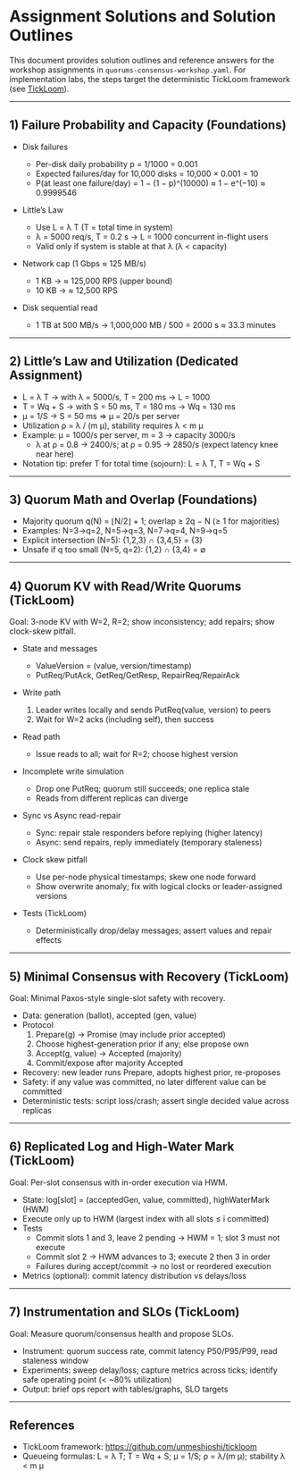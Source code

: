 # Assignment Solutions and Solution Outlines

This document provides solution outlines and reference answers for the workshop assignments in `quorums-consensus-workshop.yaml`. For implementation labs, the steps target the deterministic TickLoom framework (see [TickLoom](https://github.com/unmeshjoshi/tickloom)).

---

## 1) Failure Probability and Capacity (Foundations)

- Disk failures
  - Per-disk daily probability p = 1/1000 = 0.001
  - Expected failures/day for 10,000 disks = 10,000 × 0.001 = 10
  - P(at least one failure/day) = 1 − (1 − p)^(10000) ≈ 1 − e^(−10) ≈ 0.9999546

- Little’s Law
  - Use L = λ T (T = total time in system)
  - λ = 5000 req/s, T = 0.2 s → L = 1000 concurrent in-flight users
  - Valid only if system is stable at that λ (λ < capacity)

- Network cap (1 Gbps ≈ 125 MB/s)
  - 1 KB → ≈ 125,000 RPS (upper bound)
  - 10 KB → ≈ 12,500 RPS

- Disk sequential read
  - 1 TB at 500 MB/s → 1,000,000 MB / 500 = 2000 s ≈ 33.3 minutes

---

## 2) Little’s Law and Utilization (Dedicated Assignment)

- L = λ T → with λ = 5000/s, T = 200 ms → L = 1000
- T = Wq + S → with S = 50 ms, T = 180 ms → Wq = 130 ms
- μ = 1/S → S = 50 ms ⇒ μ = 20/s per server
- Utilization ρ = λ / (m μ), stability requires λ < m μ
- Example: μ = 1000/s per server, m = 3 → capacity 3000/s
  - λ at ρ = 0.8 → 2400/s; at ρ = 0.95 → 2850/s (expect latency knee near here)
- Notation tip: prefer T for total time (sojourn): L = λ T, T = Wq + S

---

## 3) Quorum Math and Overlap (Foundations)

- Majority quorum q(N) = ⌊N/2⌋ + 1; overlap ≥ 2q − N (≥ 1 for majorities)
- Examples: N=3→q=2, N=5→q=3, N=7→q=4, N=9→q=5
- Explicit intersection (N=5): {1,2,3} ∩ {3,4,5} = {3}
- Unsafe if q too small (N=5, q=2): {1,2} ∩ {3,4} = ∅

---

## 4) Quorum KV with Read/Write Quorums (TickLoom)

Goal: 3-node KV with W=2, R=2; show inconsistency; add repairs; show clock-skew pitfall.

- State and messages
  - ValueVersion = (value, version/timestamp)
  - PutReq/PutAck, GetReq/GetResp, RepairReq/RepairAck

- Write path
  1) Leader writes locally and sends PutReq(value, version) to peers
  2) Wait for W=2 acks (including self), then success

- Read path
  - Issue reads to all; wait for R=2; choose highest version

- Incomplete write simulation
  - Drop one PutReq; quorum still succeeds; one replica stale
  - Reads from different replicas can diverge

- Sync vs Async read-repair
  - Sync: repair stale responders before replying (higher latency)
  - Async: send repairs, reply immediately (temporary staleness)

- Clock skew pitfall
  - Use per-node physical timestamps; skew one node forward
  - Show overwrite anomaly; fix with logical clocks or leader-assigned versions

- Tests (TickLoom)
  - Deterministically drop/delay messages; assert values and repair effects

---

## 5) Minimal Consensus with Recovery (TickLoom)

Goal: Minimal Paxos-style single-slot safety with recovery.

- Data: generation (ballot), accepted (gen, value)
- Protocol
  1) Prepare(g) → Promise (may include prior accepted)
  2) Choose highest-generation prior if any; else propose own
  3) Accept(g, value) → Accepted (majority)
  4) Commit/expose after majority Accepted
- Recovery: new leader runs Prepare, adopts highest prior, re-proposes
- Safety: if any value was committed, no later different value can be committed
- Deterministic tests: script loss/crash; assert single decided value across replicas

---

## 6) Replicated Log and High-Water Mark (TickLoom)

Goal: Per-slot consensus with in-order execution via HWM.

- State: log[slot] = (acceptedGen, value, committed), highWaterMark (HWM)
- Execute only up to HWM (largest index with all slots ≤ i committed)
- Tests
  - Commit slots 1 and 3, leave 2 pending → HWM = 1; slot 3 must not execute
  - Commit slot 2 → HWM advances to 3; execute 2 then 3 in order
  - Failures during accept/commit → no lost or reordered execution
- Metrics (optional): commit latency distribution vs delays/loss

---

## 7) Instrumentation and SLOs (TickLoom)

Goal: Measure quorum/consensus health and propose SLOs.

- Instrument: quorum success rate, commit latency P50/P95/P99, read staleness window
- Experiments: sweep delay/loss; capture metrics across ticks; identify safe operating point (< ~80% utilization)
- Output: brief ops report with tables/graphs, SLO targets

---

## References

- TickLoom framework: https://github.com/unmeshjoshi/tickloom
- Queueing formulas: L = λ T; T = Wq + S; μ = 1/S; ρ = λ/(m μ); stability λ < m μ
